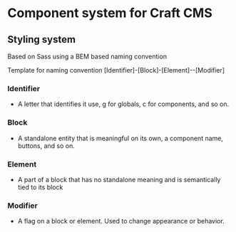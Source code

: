 # Component system for Craft CMS

## Styling system
Based on Sass using a BEM based naming convention

Template for naming convention
[Identifier]-[Block]-[Element]--[Modifier]

### Identifier
- A letter that identifies it use, g for globals, c for components, and so on.

### Block
- A standalone entity that is meaningful on its own, a component name, buttons, and so on.

### Element
- A part of a block that has no standalone meaning and is semantically tied to its block

### Modifier
- A flag on a block or element. Used to change appearance or behavior.